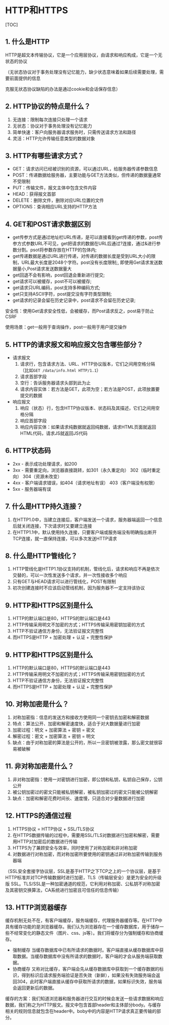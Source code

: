 # HTTP和HTTPS

[TOC]

## 1. 什么是HTTP

HTTP是超文本传输协议，它是一个应用层协议，由请求和响应构成，它是一个无状态的协议

（无状态协议对于事务处理没有记忆能力，缺少状态意味着如果后续需要处理，需要前面提供的信息

克服无状态协议缺陷的办法是通过cookie和会话保存信息）

## 2. HTTP协议的特点是什么？

1. 无连接：限制每次连接只处理一个请求
2. 无状态：协议对于事务处理没有记忆能力
3. 简单快速：客户向服务器请求服务时，只需传送请求方法和路径
4. 灵活：HTTP允许传输任意类型的数据对象

## 3. HTTP有哪些请求方式？

- GET：请求访问已经被识别的资源，可以通过URL，给服务器传递参数信息
- POST：传递数据给服务器，主要功能与GET方法类似，但传递的数据量通常不受限制
- PUT：传输文件，报文主体中包含文件内容
- HEAD：获得报文首部
- DELETE：删除文件，删除对应URL位置的文件
- OPTIONS：查询相应URL支持的HTTP方法

## 4. GET和POST请求数据区别

- get传参方式是通过地址栏URL传递，是可以直接看到get传递的参数，post传参方式参数URL不可见，get把请求的数据在URL后通过?连接，通过&进行参数分割。psot将参数存放在HTTP的包体内;
- get传递数据是通过URL进行传递，对传递的数据长度是受到URL大小的限制，URL最大长度是2048个字符。post没有长度限制;, 即使用Get请求发送数据量小,Post请求发送数据量大
- get回退不会有影响，post回退会重新进行提交;
- get请求可以被缓存，post不可以被缓存;
- get请求只URL编码，post支持多种编码方式;
- get只支持ASCII字符，post提交没有字符类型限制;
- get请求的记录会留在历史记录中，post请求不会留在历史记录;

安全性：使用Get请求安全性低，会被缓存，而Post请求反之，post易于防止CSRF

使用场景：get一般用于查询操作，post一般用于用户提交操作

## 5. HTTP的请求报文和响应报文包含哪些部分？

- 请求报文
  1. 请求行，包含请求方法、URL、HTTP协议版本，它们之间用空格分隔（比如`GET /data/info.html HTTP/1.1`）
  2. 请求首部字段
  3. 空行：告诉服务器请求头部到此为止
  4. 请求内容实体：若方法是GET，此项为空；若方法是POST，此项放置要提交的数据
- 响应报文
  1. 响应（状态）行，包含HTTP协议版本、状态码及其描述，它们之间用空格分隔
  2. 响应首部字段
  3. 响应内容实体：如果请求纯数据就返回纯数据，请求HTML页面就返回HTML代码，请求JS就返回JS代码

## 6. HTTP状态码

- 2xx - 表示成功处理请求，如200
- 3xx - 需要重定向，浏览器直接跳转，如301（永久重定向） 302（临时重定向） 304（资源未改变）
- 4xx - 客户端请求错误，如404（请求地址有误） 403（客户端没有权限）
- 5xx - 服务器端有误

## 7. 什么是HTTP持久连接？

1. 在HTTP1.0中，当建立连接后，客户端发送一个请求，服务器端返回一个信息后就关闭连接，下次请求时又要建立连接
2. 在HTTP1.1中，默认使用持久连接，只要客户端或服务端没有明确指出断开TCP连接，就一直保持连接，可以多次发送HTTP请求

## 8. 什么是HTTP管线化？

1. HTTP管线化是HTTP1.1协议支持的机制，管线化后，请求和响应不再是依次交替的，可以一次性发送多个请求，并一次性接收多个响应
2. 只有GET与HEAD请求可以进行管线化，POST有限制
3. 初次创建连接时不应该启动管线机制，因为服务器不一定支持该协议

## 9. HTTP和HTTPS区别是什么

1. HTTP的默认端口是80，HTTPS的默认端口是443
2. HTTP传输采用明文不加密的方式；HTTPS传输采用密钥加密的方式
3. HTTP不验证通信方身份，无法验证报文完整性
4. 而HTTPS是HTTP + 加密处理 + 认证 + 完整性保护

## 9. HTTP和HTTPS区别是什么

1. HTTP的默认端口是80，HTTPS的默认端口是443
2. HTTP传输采用明文不加密的方式；HTTPS传输采用密钥加密的方式
3. HTTP不验证通信方身份，无法验证报文完整性
4. 而HTTPS是HTTP + 加密处理 + 认证 + 完整性保护

## 10. 对称加密是什么？

1. 对称加密指：信息的发送方和接收方使用同一个密钥去加密和解密数据
2. 特点：算法公开、加密和解密速度快，适合于对大数据量进行加密
3. 加密过程：明文 + 加密算法 + 密钥 = 密文
4. 解密过程：密文 + 加密算法 + 密钥 = 明文
5. 缺点：由于对称加密的算法是公开的，所以一旦密钥被泄露，那么密文就很容易被破解

## 11. 非对称加密是什么？

1. 非对称加密指：使用一对密钥进行加密，即公钥和私钥，私钥自己保存，公钥公开
2. 被公钥加密过的密文只能被私钥解密，被私钥加密过的密文只能被公钥解密
3. 缺点：加密和解密花费时间长、速度慢，只适合对少量数据进行加密

## 12. HTTPS的通信过程

1. HTTPS协议 = HTTP协议 + SSL/TLS协议
2. 在HTTPS数据传输的过程中，需要用SSL/TLS对数据进行加密和解密，需要用HTTP对加密后的数据进行传输
3. HTTPS为了兼顾安全与效率，同时使用了对称加密和非对称加密
4. 对数据进行对称加密，而对称加密所要使用的密钥通过非对称加密传输到服务器端

（SSL安全套接字协议层，SSL是基于HTTP之下TCP之上的一个协议层，是基于HTTP标准并对TCP传输数据时进行加密，TLS（传输层安全）是更为安全的升级版 SSL。TLS/SSL是一种加密通道的规范，它利用对称加密、公私钥不对称加密及其密钥交换算法，CA系统进行加密且可信任的信息传输）

## 13. HTTP浏览器缓存

缓存机制无处不在，有客户端缓存，服务端缓存，代理服务器缓存等。在HTTP中具有缓存功能的是浏览器缓存。我们认为浏览器存在一个缓存数据库，用于储存一些不经常变化的静态文件（图片、css、js等）。我们将缓存分为强制缓存和协商缓存。

- 强制缓存 当缓存数据库中已有所请求的数据时。客户端直接从缓存数据库中获取数据。当缓存数据库中没有所请求的数据时，客户端的才会从服务端获取数据。
- 协商缓存 又称对比缓存，客户端会先从缓存数据库中获取到一个缓存数据的标识，得到标识后请求服务端验证是否失效（新鲜），如果没有失效服务端会返回304，此时客户端直接从缓存中获取所请求的数据，如果标识失效，服务端会返回更新后的数据。

缓存的方案：我们知道浏览器和服务器进行交互的时候会发送一些请求数据和响应数据，我们称之为HTTP报文。报文中包含首部header和主体部分body。与缓存相关的规则信息就包含在header中。boby中的内容是HTTP请求真正要传输的部分。